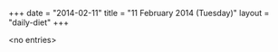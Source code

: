 +++
date = "2014-02-11"
title = "11 February 2014 (Tuesday)"
layout = "daily-diet"
+++


\<no entries\>

